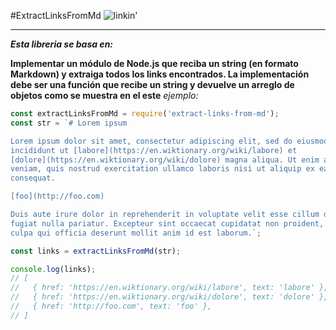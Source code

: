 #ExtractLinksFromMd
![linkin'](https://media.giphy.com/media/l1JoiMJdEp23pjnt6/giphy.gif)
***
***Esta libreria se basa en:***

**Implementar un módulo de Node.js que reciba un string (en formato Markdown) y
extraiga todos los links encontrados. La implementación debe ser una función que
recibe un string y devuelve un arreglo de objetos como se muestra en el este**
*ejemplo:*

```js
const extractLinksFromMd = require('extract-links-from-md');
const str = `# Lorem ipsum

Lorem ipsum dolor sit amet, consectetur adipiscing elit, sed do eiusmod tempor
incididunt ut [labore](https://en.wiktionary.org/wiki/labore) et
[dolore](https://en.wiktionary.org/wiki/dolore) magna aliqua. Ut enim ad minim
veniam, quis nostrud exercitation ullamco laboris nisi ut aliquip ex ea commodo
consequat.

[foo](http://foo.com)

Duis aute irure dolor in reprehenderit in voluptate velit esse cillum dolore eu
fugiat nulla pariatur. Excepteur sint occaecat cupidatat non proident, sunt in
culpa qui officia deserunt mollit anim id est laborum.`;

const links = extractLinksFromMd(str); 

console.log(links);
// [
//   { href: 'https://en.wiktionary.org/wiki/labore', text: 'labore' },
//   { href: 'https://en.wiktionary.org/wiki/dolore', text: 'dolore' },
//   { href: 'http://foo.com', text: 'foo' },
// ]
```